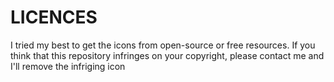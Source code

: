 # LICENCES
I tried my best to get the icons from open-source or free resources. If you think that this repository infringes on your copyright, please contact me and I'll remove the infriging icon
